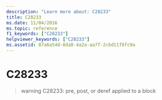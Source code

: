 ```yaml
---
description: "Learn more about: C28233"
title: C28233
ms.date: 11/04/2016
ms.topic: reference
f1_keywords: ["C28233"]
helpviewer_keywords: ["C28233"]
ms.assetid: 07a6a54d-8da8-4a2a-aa7f-2cbd11f8fc9a
---
```

# C28233

> warning C28233: pre, post, or deref applied to a block
